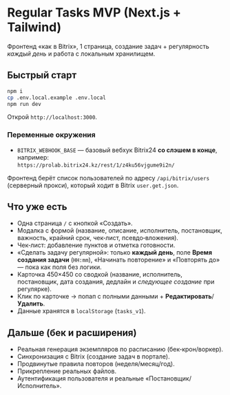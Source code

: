 # Regular Tasks MVP (Next.js + Tailwind)

Фронтенд «как в Bitrix», 1 страница, создание задач + регулярность *каждый день* и работа с локальным хранилищем.

## Быстрый старт

```bash
npm i
cp .env.local.example .env.local
npm run dev
```

Открой `http://localhost:3000`.

### Переменные окружения
- `BITRIX_WEBHOOK_BASE` — базовый вебхук Bitrix24 **со слэшем в конце**, например:  
  `https://prolab.bitrix24.kz/rest/1/z4ku56vjgume9i2n/`

Фронтенд берёт список пользователей по адресу `/api/bitrix/users` (серверный прокси), который ходит в Bitrix `user.get.json`.

## Что уже есть
- Одна страница `/` с кнопкой «Создать».
- Модалка с формой (название, описание, исполнитель, постановщик, важность, крайний срок, чек‑лист, псевдо‑вложения).
- Чек‑лист: добавление пунктов и отметка готовности.
- «Сделать задачу регулярной»: только **каждый день**, поле **Время создания задачи** (`HH:mm`), «Начинать повторение» и «Повторять до» — пока как поля без логики.
- Карточка 450×450 со сводкой (название, исполнитель, постановщик, дата создания, дедлайн и *следующее создание* при регулярке).
- Клик по карточке → попап с полными данными + **Редактировать**/**Удалить**.
- Данные хранятся в `localStorage` (`tasks_v1`).

## Дальше (бек и расширения)
- Реальная генерация экземпляров по расписанию (бек‑крон/воркер).
- Синхронизация с Bitrix (создание задач в портале).
- Продвинутые правила повторов (неделя/месяц/год).
- Прикрепление реальных файлов.
- Аутентификация пользователя и реальные «Постановщик/Исполнитель».
